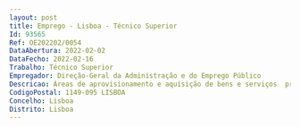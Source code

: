 ```yaml
--- 
layout: post
title: Emprego - Lisboa - Técnico Superior
Id: 93565
Ref: OE202202/0054
DataAbertura: 2022-02-02
DataFecho: 2022-02-16
Trabalho: Técnico Superior
Empregador: Direção-Geral da Administração e do Emprego Público
Descricao: Áreas de aprovisionamento e aquisição de bens e serviços  preparação de processos de aquisição de bens e serviços  gestão de frota  manutenção do edifício  acompanhamento da gestão dos contratos de fornecimento de bens e serviços  gestão do fundo de maneio  gestão de armazém  controlo de inventário de bens.
CodigoPostal: 1149-095 LISBOA
Concelho: Lisboa
Distrito: Lisboa
--- 
```

